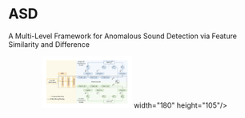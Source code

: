 # ASD
A Multi-Level Framework for Anomalous Sound Detection via Feature Similarity and Difference
<div align=center>
<img src="https://github.com/fanxiaoxiaoxin/ASD/blob/main/over_all.pdf" width="180" height="105"> width="180" height="105"/>
</div>

